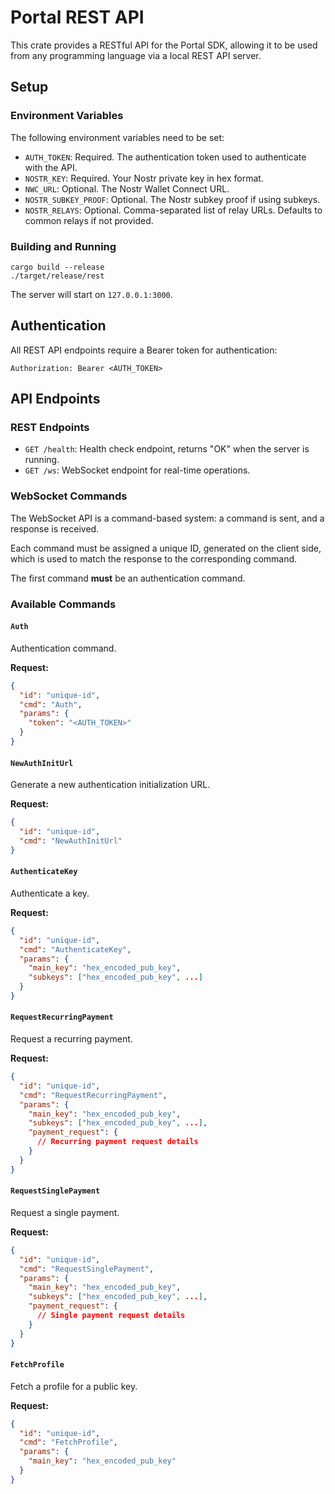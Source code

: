 # Portal REST API

This crate provides a RESTful API for the Portal SDK, allowing it to be used from any programming language via a local REST API server.

## Setup

### Environment Variables

The following environment variables need to be set:

- `AUTH_TOKEN`: Required. The authentication token used to authenticate with the API.
- `NOSTR_KEY`: Required. Your Nostr private key in hex format.
- `NWC_URL`: Optional. The Nostr Wallet Connect URL.
- `NOSTR_SUBKEY_PROOF`: Optional. The Nostr subkey proof if using subkeys.
- `NOSTR_RELAYS`: Optional. Comma-separated list of relay URLs. Defaults to common relays if not provided.

### Building and Running

```
cargo build --release
./target/release/rest
```

The server will start on `127.0.0.1:3000`.

## Authentication

All REST API endpoints require a Bearer token for authentication:

```
Authorization: Bearer <AUTH_TOKEN>
```

## API Endpoints

### REST Endpoints

- `GET /health`: Health check endpoint, returns "OK" when the server is running.
- `GET /ws`: WebSocket endpoint for real-time operations.

### WebSocket Commands

The WebSocket API is a command-based system: a command is sent, and a response is received.

Each command must be assigned a unique ID, generated on the client side, which is used to match the response to the corresponding command.

The first command **must** be an authentication command.


### Available Commands

#### `Auth`

Authentication command.

**Request:**
```json
{
  "id": "unique-id",
  "cmd": "Auth",
  "params": {
    "token": "<AUTH_TOKEN>"
  }
}
```

#### `NewAuthInitUrl`

Generate a new authentication initialization URL.

**Request:**
```json
{
  "id": "unique-id",
  "cmd": "NewAuthInitUrl"
}
```

#### `AuthenticateKey`

Authenticate a key.

**Request:**
```json
{
  "id": "unique-id",
  "cmd": "AuthenticateKey",
  "params": {
    "main_key": "hex_encoded_pub_key",
    "subkeys": ["hex_encoded_pub_key", ...]
  }
}
```

#### `RequestRecurringPayment`

Request a recurring payment.

**Request:**
```json
{
  "id": "unique-id",
  "cmd": "RequestRecurringPayment",
  "params": {
    "main_key": "hex_encoded_pub_key",
    "subkeys": ["hex_encoded_pub_key", ...],
    "payment_request": {
      // Recurring payment request details
    }
  }
}
```

#### `RequestSinglePayment`

Request a single payment.

**Request:**
```json
{
  "id": "unique-id",
  "cmd": "RequestSinglePayment",
  "params": {
    "main_key": "hex_encoded_pub_key",
    "subkeys": ["hex_encoded_pub_key", ...],
    "payment_request": {
      // Single payment request details
    }
  }
}
```

#### `FetchProfile`

Fetch a profile for a public key.

**Request:**
```json
{
  "id": "unique-id",
  "cmd": "FetchProfile",
  "params": {
    "main_key": "hex_encoded_pub_key"
  }
}
```

